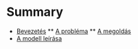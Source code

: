 # Summary

* [Bevezetés](README.md)
** [A probléma](README1.md)
** [A megoldás](README2.md)
* [A modell leírása](chapter1.md)


